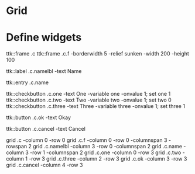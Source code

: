 # Grid

# Define widgets
ttk::frame .c
ttk::frame .c.f -borderwidth 5 -relief sunken -width 200 -height 100

ttk::label .c.namelbl -text Name

ttk::entry .c.name

ttk::checkbutton .c.one -text One -variable one -onvalue 1; set one 1
ttk::checkbutton .c.two -text Two -variable two -onvalue 1; set two 0
ttk::checkbutton .c.three -text Three -variable three -onvalue 1; set three 1

ttk::button .c.ok -text Okay

ttk::button .c.cancel -text Cancel

grid .c         -column 0 -row 0
grid .c.f       -column 0 -row 0 -columnspan 3 -rowspan 2
grid .c.namelbl -column 3 -row 0 -columnspan 2
grid .c.name    -column 3 -row 1 -columnspan 2
grid .c.one     -column 0 -row 3
grid .c.two     -column 1 -row 3
grid .c.three   -column 2 -row 3
grid .c.ok      -column 3 -row 3
grid .c.cancel  -column 4 -row 3